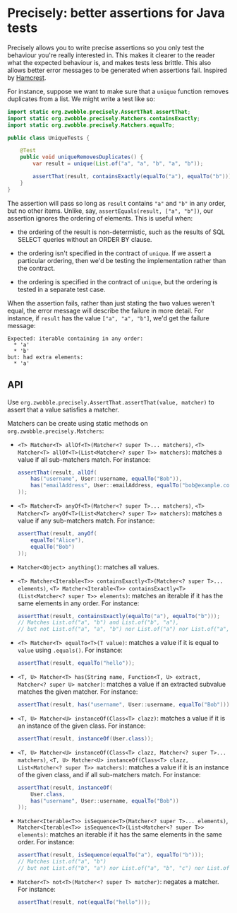 # Precisely: better assertions for Java tests

Precisely allows you to write precise assertions so you only test the behaviour you're really interested in.
This makes it clearer to the reader what the expected behaviour is,
and makes tests less brittle.
This also allows better error messages to be generated when assertions fail.
Inspired by [Hamcrest](http://hamcrest.org).

For instance, suppose we want to make sure that a `unique` function removes duplicates from a list.
We might write a test like so:

```java
import static org.zwobble.precisely.AssertThat.assertThat;
import static org.zwobble.precisely.Matchers.containsExactly;
import static org.zwobble.precisely.Matchers.equalTo;

public class UniqueTests {

    @Test
    public void uniqueRemovesDuplicates() {
        var result = unique(List.of("a", "a", "b", "a", "b"));

        assertThat(result, containsExactly(equalTo("a"), equalTo("b")));
    }   
}
```

The assertion will pass so long as `result` contains `"a"` and `"b"` in any order,
but no other items.
Unlike, say, `assertEquals(result, ["a", "b"])`, our assertion ignores the ordering of elements.
This is useful when:

* the ordering of the result is non-determistic,
  such as the results of SQL SELECT queries without an ORDER BY clause.

* the ordering isn't specified in the contract of `unique`.
  If we assert a particular ordering, then we'd be testing the implementation rather than the contract.

* the ordering is specified in the contract of `unique`,
  but the ordering is tested in a separate test case.

When the assertion fails,
rather than just stating the two values weren't equal,
the error message will describe the failure in more detail.
For instance, if `result` has the value `["a", "a", "b"]`,
we'd get the failure message:

```
Expected: iterable containing in any order:
  * 'a'
  * 'b'
but: had extra elements:
  * 'a'
```

## API

Use `org.zwobble.precisely.AssertThat.assertThat(value, matcher)` to assert that a value satisfies a matcher.

Matchers can be create using static methods on `org.zwobble.precisely.Matchers`:

* `<T> Matcher<T> allOf<T>(Matcher<? super T>... matchers)`,
  `<T> Matcher<T> allOf<T>(List<Matcher<? super T>> matchers)`:
  matches a value if all sub-matchers match.
  For instance:
  
  ```java
  assertThat(result, allOf(
      has("username", User::username, equalTo("Bob")),
      has("emailAddress", User::emailAddress, equalTo("bob@example.com"))
  ));
  ```

* `<T> Matcher<T> anyOf<T>(Matcher<? super T>... matchers)`,
  `<T> Matcher<T> anyOf<T>(List<Matcher<? super T>> matchers)`:
  matches a value if any sub-matchers match.
  For instance:

  ```java
  assertThat(result, anyOf(
      equalTo("Alice"),
      equalTo("Bob")
  ));
  ```

* `Matcher<Object> anything()`: matches all values.

* `<T> Matcher<Iterable<T>> containsExactly<T>(Matcher<? super T>... elements)`,
  `<T> Matcher<Iterable<T>> containsExactly<T>(List<Matcher<? super T>> elements)`:
  matches an iterable if it has the same elements in any order.
  For instance:

  ```java
  assertThat(result, containsExactly(equalTo("a"), equalTo("b")));
  // Matches List.of("a", "b") and List.of("b", "a"),
  // but not List.of("a", "a", "b") nor List.of("a") nor List.of("a", "b", "c")
  ```

* `<T> Matcher<T> equalTo<T>(T value)`: matches a value if it is equal to `value` using `.equals()`.
  For instance:

  ```java
  assertThat(result, equalTo("hello"));
  ```

* `<T, U> Matcher<T> has(String name, Function<T, U> extract, Matcher<? super U> matcher)`:
  matches a value if an extracted subvalue matches the given matcher.
  For instance:

  ```java
  assertThat(result, has("username", User::username, equalTo("Bob")));
  ```

* `<T, U> Matcher<U> instanceOf(Class<T> clazz)`:
  matches a value if it is an instance of the given class.
  For instance:

  ```java
  assertThat(result, instanceOf(User.class));
  ```

* `<T, U> Matcher<U> instanceOf(Class<T> clazz, Matcher<? super T>... matchers)`,
  `<T, U> Matcher<U> instanceOf(Class<T> clazz, List<Matcher<? super T>> matchers)`:
  matches a value if it is an instance of the given class, and if all sub-matchers match.
  For instance:

  ```java
  assertThat(result, instanceOf(
      User.class,
      has("username", User::username, equalTo("Bob"))
  ));
  ```

* `Matcher<Iterable<T>> isSequence<T>(Matcher<? super T>... elements)`,
  `Matcher<Iterable<T>> isSequence<T>(List<Matcher<? super T>> elements)`:
  matches an iterable if it has the same elements in the same order.
  For instance:

  ```java
  assertThat(result, isSequence(equalTo("a"), equalTo("b")));
  // Matches List.of("a", "b")
  // but not List.of("b", "a") nor List.of("a", "b", "c") nor List.of("c", "a", "b")
  ```

* `Matcher<T> not<T>(Matcher<? super T> matcher)`: negates a matcher.
  For instance:

  ```java
  assertThat(result, not(equalTo("hello")));
  ```
